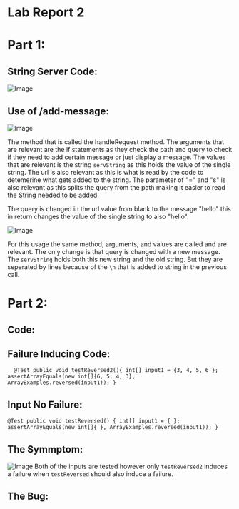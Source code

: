 # Lab Report 2

# Part 1:
## String Server Code: 
![Image](https://github.com/jvtang487/cse-15l-lab-reports/blob/main/lab%20report%202/StringServerCode.png)

## Use of /add-message:
![Image](https://github.com/jvtang487/cse-15l-lab-reports/blob/main/lab%20report%202/addmessage1.png)

The method that is called the handleRequest method.
The arguments that are relevant are the if statements as they check the path and query to check if they need to add certain message or just display a message.
The values that are relevant is the string `servString` as this holds the value of the single string. The url is also relevant as this is what is read by the code to detemerine what gets added to the string. The parameter of "=" and "s" is also relevant as this splits the query from the path making it easier to read the String needed to be added.

The query is changed in the url value from blank to the message "hello" this in return changes the value of the single string to also "hello". 

![Image](https://github.com/jvtang487/cse-15l-lab-reports/blob/main/lab%20report%202/addmessage2.png)

For this usage the same method, arguments, and values are called and are relevant. The only change is that query is changed with a new message. The `servString` holds both this new string and the old string. But they are seperated by lines because of the `\n` that is added to string in the previous call.

# Part 2:
## Code:


## Failure Inducing Code:
`   @Test
  public void testReversed2(){
    int[] input1 = {3, 4, 5, 6 };
    assertArrayEquals(new int[]{6, 5, 4, 3}, ArrayExamples.reversed(input1));
  }
  `
## Input No Failure:
 ` @Test
  public void testReversed() {
    int[] input1 = { };
    assertArrayEquals(new int[]{ }, ArrayExamples.reversed(input1));
  }
  `
 ## The Symmptom:
 ![Image](https://github.com/jvtang487/cse-15l-lab-reports/blob/main/lab%20report%202/failure%20inducing.png)
 Both of the inputs are tested however only `testReversed2` induces a failure when `testReversed` should also induce a failure.
 
 ## The Bug:
 
 
